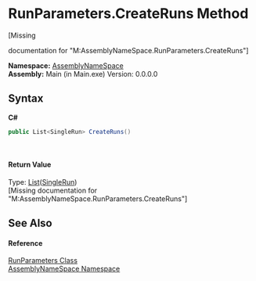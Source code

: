 # RunParameters.CreateRuns Method 
 

\[Missing <summary> documentation for "M:AssemblyNameSpace.RunParameters.CreateRuns"\]

**Namespace:**&nbsp;<a href="6bcc80ef-5cfd-db5f-1eb2-7297d1c16397">AssemblyNameSpace</a><br />**Assembly:**&nbsp;Main (in Main.exe) Version: 0.0.0.0

## Syntax

**C#**<br />
``` C#
public List<SingleRun> CreateRuns()
```

<br />

#### Return Value
Type: <a href="http://msdn2.microsoft.com/en-us/library/6sh2ey19" target="_blank">List</a>(<a href="3794b90e-ef77-abe1-7b81-69dc40cecbdf">SingleRun</a>)<br />\[Missing <returns> documentation for "M:AssemblyNameSpace.RunParameters.CreateRuns"\]

## See Also


#### Reference
<a href="3de08157-1c03-d68f-e94d-eca93030b697">RunParameters Class</a><br /><a href="6bcc80ef-5cfd-db5f-1eb2-7297d1c16397">AssemblyNameSpace Namespace</a><br />